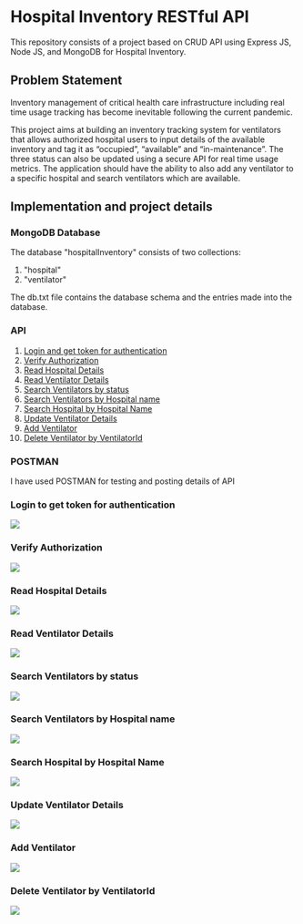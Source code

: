 # Hospital Inventory RESTful API

This repository consists of a project based on CRUD API using Express JS, Node JS, and MongoDB for Hospital Inventory.

## Problem Statement
Inventory management of critical health care infrastructure including real time usage tracking has become inevitable following the current pandemic. 

This project aims at building an inventory tracking system for ventilators that allows authorized hospital users to input details of the available inventory and tag it as “occupied”, “available” and “in-maintenance”. The three status can also be updated using a secure API for real time usage metrics. The application should have the ability to also add any ventilator to a specific hospital and search ventilators which are available.

## Implementation and project details

### MongoDB Database
The database "hospitalInventory" consists of two collections:
1. "hospital"
2. "ventilator"  

The db.txt file contains the database schema and the entries made into the database.

### API

1. [Login and get token for authentication](#Login-and-get-token-for-authentication)
2. [Verify Authorization](#Verify-Authorization)
3. [Read Hospital Details](#Read-Hospital-Details)
4. [Read Ventilator Details](#Read-Ventilator-Details)
5. [Search Ventilators by status](#Search-Ventilators-by-status)
6. [Search Ventilators by Hospital name](#Search-Ventilators-by-Hospital-name)
7. [Search Hospital by Hospital Name](#Search-Hospital-by-Hospital-Name)
8. [Update Ventilator Details](#Update-Ventilator-Details)
9. [Add Ventilator](#Add-Ventilator)
10. [Delete Ventilator by VentilatorId](#Delete-Ventilator-by-VentilatorId)

### POSTMAN 
I have used POSTMAN for testing and posting details of API

### Login to get token for authentication
![](images/1.png)

### Verify Authorization
![](images/2.png)

### Read Hospital Details
![](images/3.png)

### Read Ventilator Details
![](images/4.png)

### Search Ventilators by status
![](images/5.png)

### Search Ventilators by Hospital name
![](images/6.png)

### Search Hospital by Hospital Name
![](images/7.png)

### Update Ventilator Details
![](images/8.png)

### Add Ventilator
![](images/9.png)

### Delete Ventilator by VentilatorId
![](images/10.png)
